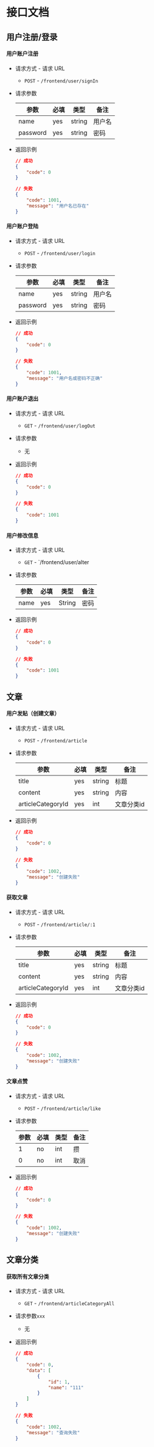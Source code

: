 # 接口文档
## 用户注册/登录

#### 用户账户注册

- 请求方式 - 请求 URL

  - `POST` - `/frontend/user/signIn`

- 请求参数

  | 参数     | 必填 | 类型   | 备注   |
  | -------- | ---- | ------ | ------ |
  | name     | yes  | string | 用户名 |
  | password | yes  | string | 密码   |

- 返回示例

  ```json
  // 成功
  {
      "code": 0
  }
  
  // 失败
  {
      "code": 1001,
      "message": "用户名已存在"
  }
  ```

#### 用户账户登陆

- 请求方式 - 请求 URL

  + `POST` - `/frontend/user/login`

- 请求参数

  | 参数     | 必填 | 类型   | 备注   |
  | -------- | ---- | ------ | ------ |
  | name     | yes  | string | 用户名 |
  | password | yes  | string | 密码   |

- 返回示例

  ```json
  // 成功
  {
      "code": 0
  }
  
  // 失败
  {
      "code": 1001,
      "message": "用户名或密码不正确"
  }
  ```

#### 用户账户退出

- 请求方式 - 请求 URL

  - `GET` - `/frontend/user/logOut`

- 请求参数

  - 无

- 返回示例

  ```json
  // 成功
  {
      "code": 0
  }
  
  // 失败
  {
      "code": 1001
  }
  ```

#### 用户修改信息

- 请求方式 - 请求 URL

  - `GET` - `/frontend/user/alter

- 请求参数

  | 参数 | 必填 | 类型   | 备注 |
  | ---- | ---- | ------ | ---- |
  | name | yes  | String | 密码 |

- 返回示例

  ```json
  // 成功
  {
      "code": 0
  }
  
  // 失败
  {
      "code": 1001
  }
  ```

## 文章

#### 用户发贴（创建文章）

- 请求方式 - 请求 URL

  - `POST` - `/frontend/article`

- 请求参数

  | 参数              | 必填 | 类型   | 备注       |
  | ----------------- | ---- | ------ | ---------- |
  | title             | yes  | string | 标题       |
  | content           | yes  | string | 内容       |
  | articleCategoryId | yes  | int    | 文章分类id |

- 返回示例

  ```json
  // 成功
  {
      "code": 0
  }
  
  // 失败
  {
      "code": 1002,
      "message": "创建失败"
  }
  ```

#### 获取文章

- 请求方式 - 请求 URL

  - `POST` - `/frontend/article/:1`

- 请求参数

  | 参数              | 必填 | 类型   | 备注       |
  | ----------------- | ---- | ------ | ---------- |
  | title             | yes  | string | 标题       |
  | content           | yes  | string | 内容       |
  | articleCategoryId | yes  | int    | 文章分类id |

- 返回示例

  ```json
  // 成功
  {
      "code": 0
  }
  
  // 失败
  {
      "code": 1002,
      "message": "创建失败"
  }
  ```

#### 文章点赞

- 请求方式 - 请求 URL

  - `POST` - `/frontend/article/like`

- 请求参数

  | 参数 | 必填 | 类型 | 备注 |
  | ---- | ---- | ---- | ---- |
  | 1    | no   | int  | 攒   |
  | 0    | no   | int  | 取消 |

- 返回示例

  ```json
  // 成功
  {
      "code": 0
  }
  
  // 失败
  {
      "code": 1002,
      "message": "创建失败"
  }
  ```

## 文章分类

#### 获取所有文章分类 

- 请求方式 - 请求 URL

  - `GET` - `/frontend/articleCategoryAll`

- 请求参数`xxx`

  - 无

- 返回示例

  ```json
  // 成功
  {
      "code": 0,
      "data": [
          {
              "id": 1,
              "name": "111" 
          }
      ]
  }
  
  // 失败
  {
      "code": 1002,
      "message": "查询失败"
  }
  ```
